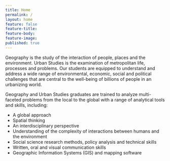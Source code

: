 ```yaml
---
title: Home
permalink: /
layout: home
feature: false
feature-title: 
feature-body: 
feature-image: 
published: true
---
```


Geography is the study of the interaction of people, places and the environment. Urban Studies is the examination of metropolitan life, processes and problems. Our students are equipped to understand
and address a wide range of environmental, economic, social and political challenges that are central to the well-being of billions of people in an urbanizing world.

Geography and Urban Studies graduates are trained to analyze multi-faceted problems from the local to the global with a range of analytical tools and skills, including:

- A global approach
- Spatial thinking
- An interdisciplinary perspective
- Understanding of the complexity of interactions between humans and the environment
- Social science research methods, policy analysis and technical skills
- Written, oral and visual communication skills
- Geographic Information Systems (GIS) and mapping software

